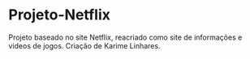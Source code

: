 # Projeto-Netflix
Projeto baseado no site Netflix, reacriado como site de informações e videos de jogos. Criação de Karime Linhares. 
